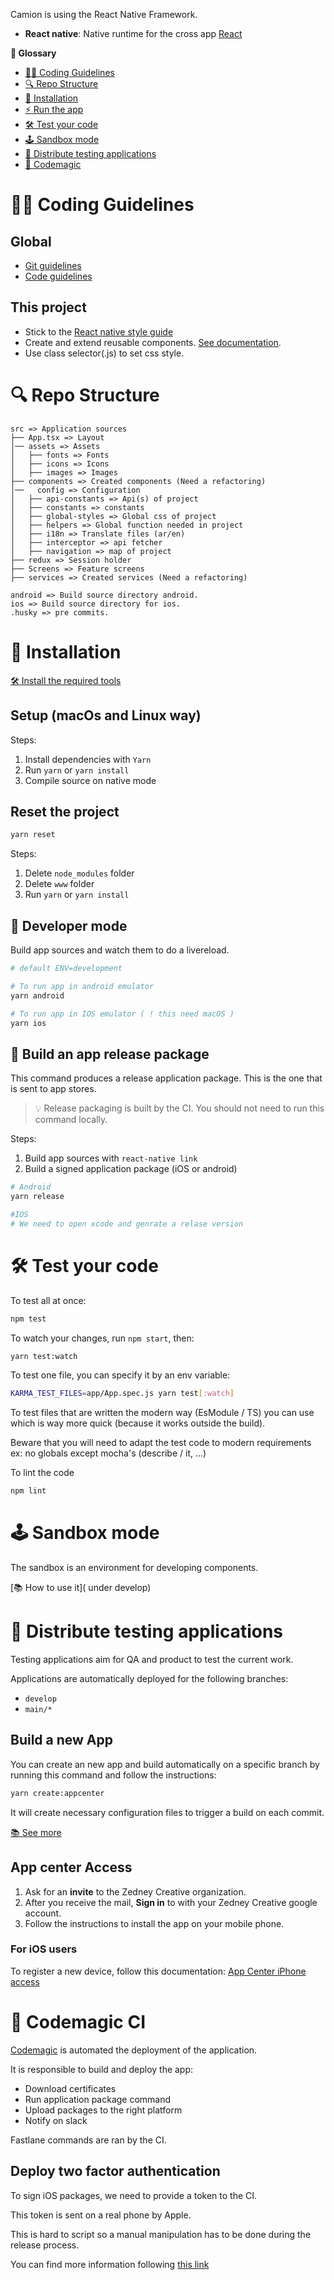 Camion is using the React Native Framework.

- **React native**: Native runtime for the cross app [React](https://reactnative.dev/)

**📖 Glossary**

- [👩‍🏫 Coding Guidelines](#-coding-guidelines)
- [🔍 Repo Structure](#-repo-structure)
- [🚀 Installation](#-installation)
- [:zap: Run the app](#zap-run-the-app)
- [🛠 Test your code](#-test-your-code)
- [🕹 Sandbox mode](#-sandbox-mode)
- [🔬 Distribute testing applications](#-distribute-testing-applications)
- [🔧 Codemagic](#-fastlane)

# 👩‍🏫 Coding Guidelines

## Global

- [Git guidelines](https://gitlab.com/zc-mobile-projects/zc-mobile-development-wiki/-/blob/main/GIT/conventions.md)
- [Code guidelines](https://gitlab.com/zc-mobile-projects/zc-mobile-development-wiki/-/blob/main/markdown/cheat-sheet.md)

## This project

- Stick to the [React native style guide](https://gitlab.com/zc-mobile-projects/zc-mobile-development-wiki/-/blob/main/markdown/cheat-sheet.md)
- Create and extend reusable components. [See documentation](https://gitlab.com/zc-mobile-projects/zc-mobile-development-wiki/-/blob/main/markdown/cheat-sheet.md#component).
- Use class selector(.js) to set css style.

# 🔍 Repo Structure

```
src => Application sources
├── App.tsx => Layout
│── assets => Assets
│   ├── fonts => Fonts
│   ├── icons => Icons
│   ├── images => Images
├── components => Created components (Need a refactoring)
│──   config => Configuration
│   ├── api-constants => Api(s) of project
│   ├── constants => constants
│   ├── global-styles => Global css of project
│   ├── helpers => Global function needed in project
│   ├── i18n => Translate files (ar/en)
│   ├── interceptor => api fetcher
│   ├── navigation => map of project
├── redux => Session holder
├── Screens => Feature screens
├── services => Created services (Need a refactoring)

android => Build source directory android.
ios => Build source directory for ios.
.husky => pre commits.
```

# 🚀 Installation

[🛠 Install the required tools](https://reactnative.dev/docs/environment-setup)

## Setup (macOs and Linux way)

Steps:

1. Install dependencies with `Yarn`
2. Run `yarn` or `yarn install`
3. Compile source on native mode

## Reset the project

```sh
yarn reset
```

Steps:

1. Delete `node_modules` folder
2. Delete `www` folder
3. Run `yarn` or `yarn install`

## 📱 Developer mode

Build app sources and watch them to do a livereload.

```sh
# default ENV=development

# To run app in android emulator
yarn android

# To run app in IOS emulator ( ! this need macOS )
yarn ios

```

## 🎁 Build an app release package

This command produces a release application package.
This is the one that is sent to app stores.

> 💡 Release packaging is built by the CI. You should not need to run this command locally.

Steps:

1. Build app sources with `react-native link`
2. Build a signed application package (iOS or android)

```sh
# Android
yarn release

#IOS
# We need to open xcode and genrate a relase version
```

# 🛠 Test your code

To test all at once:

```sh
npm test
```

To watch your changes, run `npm start`, then:

```sh
yarn test:watch
```

To test one file, you can specify it by an env variable:

```sh
KARMA_TEST_FILES=app/App.spec.js yarn test[:watch]
```

To test files that are written the modern way (EsModule / TS) you can use which is way more quick (because it works outside the build).

Beware that you will need to adapt the test code to modern requirements
ex: no globals except mocha's (describe / it, ...)

To lint the code

```sh
npm lint
```

# 🕹 Sandbox mode

The sandbox is an environment for developing components.

[📚 How to use it]( under develop)

# 🔬 Distribute testing applications

Testing applications aim for QA and product to test the current work.

Applications are automatically deployed for the following branches:

- `develop`
- `main/*`

## Build a new App

You can create an new app and build automatically on a specific branch by running this command and follow the instructions:

```sh
yarn create:appcenter
```

It will create necessary configuration files to trigger a build on each commit.

[📚 See more](https://codemagic.io/apps)

## App center Access

1. Ask for an **invite** to the Zedney Creative organization.
2. After you receive the mail, **Sign in** to with your Zedney Creative google account.
3. Follow the instructions to install the app on your mobile phone.

### For iOS users

To register a new device, follow this documentation: [App Center iPhone access](https://developer.apple.com/documentation/xcode/distributing-your-app-to-registered-devices)

# 🔧 Codemagic CI

[Codemagic](https://fastlane.tools/) is automated the deployment of the application.

It is responsible to build and deploy the app:

- Download certificates
- Run application package command
- Upload packages to the right platform
- Notify on slack

Fastlane commands are ran by the CI.

## Deploy two factor authentication

To sign iOS packages, we need to provide a token to the CI.

This token is sent on a real phone by Apple.

This is hard to script so a manual manipulation has to be done during the release process.

You can find more information following [this link](https://docs.fastlane.tools/best-practices/continuous-integration/#two-step-or-two-factor-auth)
